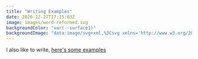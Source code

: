 ```yaml
---
title: "Writing Examples"
date: 2020-12-27T17:15:03Z
image: images/word-reformed.svg
backgroundColor: "var(--surface1)"
backgroundImage: "data:image/svg+xml,%3Csvg xmlns='http://www.w3.org/2000/svg' width='8' height='8' viewBox='0 0 8 8'%3E%3Cg fill='%2355245a' fill-opacity='1'%3E%3Cpath fill-rule='evenodd' d='M0 0h4v4H0V0zm4 4h4v4H4V4z'/%3E%3C/g%3E%3C/svg%3E"
---
```


I also like to write, [here's some examples](https://sb-test-text.netlify.app/)
